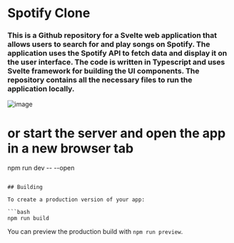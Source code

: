 # Spotify Clone
 ### This is a Github repository for a Svelte web application that allows users to search for and play songs on Spotify. The application uses the Spotify API to fetch data and display it on the user interface. The code is written in Typescript and uses Svelte framework for building the UI components. The repository contains all the necessary files to run the application locally.

![image](https://github.com/ikaushiksharma/svelte-spotify/assets/90143986/316fe799-176b-45cb-ab64-1eb5b859581c)



# or start the server and open the app in a new browser tab
npm run dev -- --open
```

## Building

To create a production version of your app:

```bash
npm run build
```

You can preview the production build with `npm run preview`.
